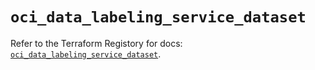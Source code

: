 # `oci_data_labeling_service_dataset`

Refer to the Terraform Registory for docs: [`oci_data_labeling_service_dataset`](https://registry.terraform.io/providers/oracle/oci/6.18.0/docs/resources/data_labeling_service_dataset).
